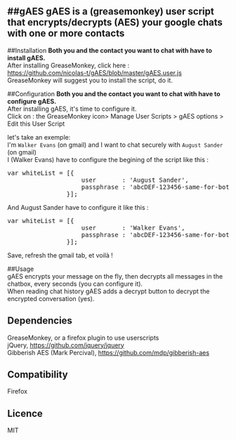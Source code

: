 ##gAES
gAES is a (greasemonkey) user script that encrypts/decrypts (AES) your google chats with one or more contacts
-----------


##Installation
**Both you and the contact you want to chat with have to install gAES.**  
After installing GreaseMonkey, click here :  
https://github.com/nicolas-t/gAES/blob/master/gAES.user.js  
GreaseMonkey will suggest you to install the script, do it.  


##Configuration
**Both you and the contact you want to chat with have to configure gAES.**  
After installing gAES, it's time to configure it.    
Click on : the GreaseMonkey icon> Manage User Scripts > gAES options > Edit this User Script 
  
let's take an exemple:  
I'm `Walker Evans` (on gmail) and I want to chat securely with `August Sander` (on gmail)  
I (Walker Evans) have to configure the begining of the script like this :     
<pre>
var whiteList = [{
                    user       : 'August Sander',
                    passphrase : 'abcDEF-123456-same-for-both-users'
                }]; 
</pre>
And August Sander have to configure it like this :
<pre>
var whiteList = [{
                    user       : 'Walker Evans',
                    passphrase : 'abcDEF-123456-same-for-both-users'
                }]; 
</pre>
Save, refresh the gmail tab, et voilà !


##Usage  
gAES encrypts your message on the fly, then decrypts all messages in the chatbox, every seconds (you can configure it).  
When reading chat history gAES adds a decrypt button to decrypt the encrypted conversation (yes). 

## Dependencies
GreaseMonkey, or a firefox plugin to use userscripts    
jQuery, https://github.com/jquery/jquery  
Gibberish AES (Mark Percival), https://github.com/mdp/gibberish-aes  
 
## Compatibility
Firefox


## Licence
 MIT

